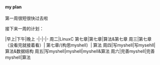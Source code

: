 #### my plan
 第一周很短很快过去啦
 
接下来一周的计划：

 \|早上|下午|晚上
-|-|-|-
周二|LinuxC 第七章|第七章|算法&第七章 
周三|第七章（没看完就接着看）| 第七章/(构思myshell）| 算法
周四|写myshell|写mysehll|算法&数据结构
周五|写myshell|myshell|myshell&算法
周六|完善myshell|完善myshell|算法
